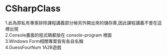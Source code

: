 # CSharpClass
1.此為原私有專案排除課程講義部分候另外開出來的儲存庫,因此課程講義不會在這裡出現</br>
2.Console畫面的程式碼都放在 console-program 裡面</br>
3.Windows Form相關專案皆有各自名稱</br>
4.GuessFourNum 1A2B遊戲